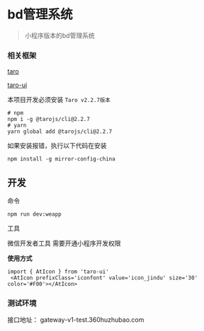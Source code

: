 # bd管理系统
> 小程序版本的bd管理系统
### 相关框架
[taro](https://taro-docs.jd.com/taro/docs/2.2.8/README)

[taro-ui](https://taro-ui.jd.com/#/docs/introduction)

本项目开发必须安装 `Taro v2.2.7版本`

```
# npm
npm i -g @tarojs/cli@2.2.7
# yarn
yarn global add @tarojs/cli@2.2.7
```
如果安装报错，执行以下代码在安装
```
npm install -g mirror-config-china
```

## 开发
命令

```
npm run dev:weapp
```
工具

微信开发者工具 需要开通小程序开发权限


**使用方式**
```
import { AtIcon } from 'taro-ui'
 <AtIcon prefixClass='iconfont' value='icon_jindu' size='30' color='#F00'></AtIcon>
```


### 测试环境
接口地址： gateway-v1-test.360huzhubao.com
